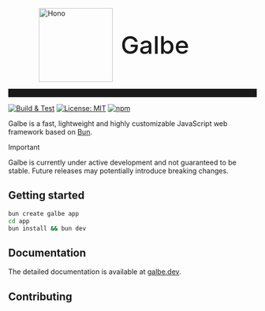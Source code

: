 <a style="display:flex;justify-content:center;align-items:center;gap: 1rem;margin-right: 75px; text-decoration:none;  color: inherit" href="https://galbe.dev">
    <img src="https://galbe.dev/galbe.svg" width="150px" height="auto" alt="Hono"/>
  <span style="font-size: 50px;font-weight: 450">Galbe</span>
</a>

<hr style="padding-top:1rem"/>

[![Build & Test](https://github.com/pierre-cm/galbe/actions/workflows/build_test.yml/badge.svg?branch=main)](https://github.com/pierre-cm/galbe/actions/workflows/build_test.yml)
[![License: MIT](https://img.shields.io/badge/License-MIT-yellow.svg)](https://github.com/pierre-cm/galbe/blob/main/LICENSE)
[![npm](https://img.shields.io/npm/v/galbe)](https://www.npmjs.com/package/galbe)

Galbe is a fast, lightweight and highly customizable JavaScript web framework based on [Bun](https://bun.sh).

> [!IMPORTANT]  
> Galbe is currently under active development and not guaranteed to be stable. Future releases may potentially introduce breaking changes.

## Getting started

```bash
bun create galbe app
cd app
bun install && bun dev
```

## Documentation

The detailed documentation is available at [galbe.dev](https://galbe.dev).

## Contributing
